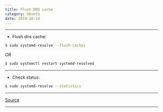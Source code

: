 ```yaml
---
title: Flush DNS cache
category: Ubuntu
date: 2019-10-10
---
```


-----

* Flush dns cache:

```bash
$ sudo systemd-resolve --flush-caches
```

*OR*

```bash
$ sudo systemctl restart systemd-resolved
```

-----

* Check status:

```bash
$ sudo systemd-resolve --statistics
```

-----

[Source](https://linuxhint.com/flush_dns_cache_ubuntu/)

-----